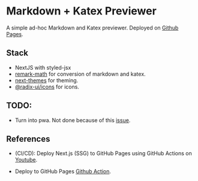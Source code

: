 # Markdown + Katex Previewer

A simple ad-hoc Markdown and Katex previewer. Deployed on [Github Pages](https://ranmerc.github.io/markdown-katex-previewer/).

## Stack

- NextJS with styled-jsx
- [remark-math](https://github.com/remarkjs/remark-math/tree/main/packages/remark-math) for conversion of markdown and katex.
- [next-themes](https://github.com/pacocoursey/next-themes/) for theming.
- [@radix-ui/icons](https://icons.modulz.app/) for icons.

## TODO:

- Turn into pwa. Not done because of this [issue](https://github.com/shadowwalker/next-pwa/issues/295).

## References

- (CI/CD): Deploy Next.js (SSG) to GitHub Pages using GitHub Actions on [Youtube](https://www.youtube.com/watch?v=yRz8D_oJMWQ).

- Deploy to GitHub Pages [Github Action](https://github.com/marketplace/actions/deploy-to-github-pages).
